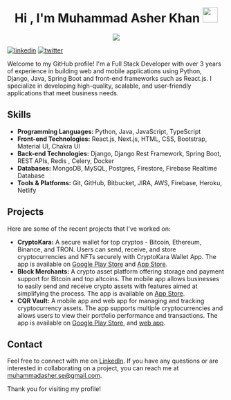 <h1 align="center">Hi , I'm Muhammad Asher Khan <img src="https://media.giphy.com/media/hvRJCLFzcasrR4ia7z/giphy.gif" width="35"></h1>
<p align="center">
  <a href="https://github.com/DenverCoder1/readme-typing-svg"><img src="https://readme-typing-svg.herokuapp.com?font=Time+New+Roman&color=%23C8BE25&size=25&center=true&vCenter=true&width=600&height=100&lines=Full+Stack+Developer;Always+learning+new+technologies"></a>
</p>

[![linkedin](https://img.shields.io/badge/linkedin-0A66C2?style=for-the-badge&logo=linkedin&logoColor=white)](https://www.linkedin.com/in/muhammad-asher/)
[![twitter](https://img.shields.io/badge/twitter-1DA1F2?style=for-the-badge&logo=twitter&logoColor=white)](https://x.com/masherkhan2000)



Welcome to my GitHub profile! I'm a Full Stack Developer with over 3 years of experience in building web and mobile applications using Python, Django, Java, Spring Boot and front-end frameworks such as React.js. I specialize in developing high-quality, scalable, and user-friendly applications that meet business needs.

## Skills

- **Programming Languages:** Python, Java, JavaScript, TypeScript
- **Front-end Technologies:** React.js, Next.js, HTML, CSS, Bootstrap, Material UI, Chakra UI
- **Back-end Technologies:** Django, Django Rest Framework, Spring Boot, REST APIs, Redis , Celery, Docker
- **Databases:** MongoDB, MySQL, Postgres, Firestore, Firebase Realtime Database
- **Tools & Platforms:** Git, GitHub, Bitbucket, JIRA, AWS, Firebase, Heroku, Netlify

## Projects

Here are some of the recent projects that I've worked on:

- **CryptoKara:** A secure wallet for top cryptos - Bitcoin, Ethereum, Binance, and TRON. Users can send, receive, and store cryptocurrencies and NFTs securely with CryptoKara Wallet App. The app is available on [Google Play Store](https://play.google.com/store/apps/details?id=com.cryptokara&hl=en&gl=US) and [App Store](https://apps.apple.com/us/app/cryptokara/id1574682003).
- **Block Merchants:** A crypto asset platform offering storage and payment support for Bitcoin and top altcoins. The mobile app allows businesses to easily send and receive crypto assets with features aimed at simplifying the process. The app is available on [App Store](https://apps.apple.com/us/app/block-merchants/id1574668097).
- **CQR Vault:** A mobile app and web app for managing and tracking cryptocurrency assets. The app supports multiple cryptocurrencies and allows users to view their portfolio performance and transactions. The app is available on [Google Play Store](https://play.google.com/store/apps/details?id=com.cqrvault&hl=en&gl=US), and [web app](https://cqrvault.org/).


## Contact

Feel free to connect with me on [LinkedIn](https://www.linkedin.com/in/muhammad-asher/). If you have any questions or are interested in collaborating on a project, you can reach me at [muhammadasher.se@gmail.com](mailto:muhammadasher.se@gmail.com).

Thank you for visiting my profile!
